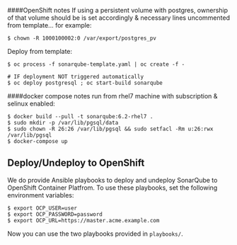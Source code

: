####OpenShift notes
If using a persistent volume with postgres, ownership of that volume should be is set accordingly & necessary lines uncommented from template... for example:
```shell
$ chown -R 1000100002:0 /var/export/postgres_pv
```
Deploy from template:
```shell
$ oc process -f sonarqube-template.yaml | oc create -f -

# IF deployment NOT triggered automatically
$ oc deploy postgresql ; oc start-build sonarqube
```
####docker compose notes
run from rhel7 machine with subscription & selinux enabled:
```shell
$ docker build --pull -t sonarqube:6.2-rhel7 .
$ sudo mkdir -p /var/lib/pgsql/data
$ sudo chown -R 26:26 /var/lib/pgsql && sudo setfacl -Rm u:26:rwx /var/lib/pgsql
$ docker-compose up
```

## Deploy/Undeploy to OpenShift

We do provide Ansible playbooks to deploy and undeploy SonarQube to OpenShift Container Platfrom.
To use these playbooks, set the following environment variables:

```
$ export OCP_USER=user
$ export OCP_PASSWORD=password
$ export OCP_URL=https://master.acme.example.com
```

Now you can use the two playbooks provided in `playbooks/`.
